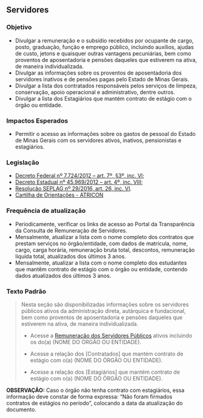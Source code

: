## Servidores

### Objetivo
- Divulgar a remuneração e o subsídio recebidos por ocupante de cargo, posto, graduação, função e emprego público, incluindo auxílios, ajudas de custo, jetons e quaisquer outras vantagens pecuniárias, bem como proventos de aposentadoria e pensões daqueles que estiverem na ativa, de maneira individualizada.
- Divulgar as informações sobre os proventos de aposentadoria dos servidores inativos e de pensões pagas pelo Estado de Minas Gerais.
- Divulgar a lista dos contratados responsáveis pelos serviços de limpeza, conservação, apoio operacional e administrativo, dentre outros. 
- Divulgar a lista dos Estagiários que mantém contrato de estágio com o órgão ou entidade.

### Impactos Esperados
- Permitir o acesso as informações sobre os gastos de pessoal do Estado de Minas Gerais com os servidores ativos, inativos, pensionistas e estagiários.

### Legislação
- [Decreto Federal nº 7.724/2012 – art. 7º, §3º, inc. VI](http://www.planalto.gov.br/ccivil_03/_ato2011-2014/2012/decreto/d7724.htm#art7);
-	[Decreto Estadual nº 45.969/2012 – art. 4º, inc. VIII](https://www.almg.gov.br/consulte/legislacao/completa/completa.html?tipo=DEC&num=45969&ano=2012);
-	[Resolução SEPLAG nº 29/2016, art. 26, inc. VI](http://www.planejamento.mg.gov.br/sites/default/files/documentos/resolucao_sitios_seplag_29_de_05_07_2016_1.pdf).
-	[Cartilha de Orientações - ATRICON](https://docs.google.com/document/d/1lFyzEkznb9QzhsQEvy5p027VtfoLihGq/edit)

### Frequência de atualização
-	Periodicamente, verificar os links de acesso ao Portal da Transparência da Consulta de Remuneração de Servidores.
-	Mensalmente, atualizar a lista com o nome completo dos contratos que prestam serviços no órgão/entidade, com dados de matrícula, nome, cargo, carga horária, remuneração bruta total, descontos, remuneração líquida total, atualizados dos últimos 3 anos. 
-	Mensalmente, atualizar a lista com o nome completo dos estudantes que mantêm contrato de estágio com o órgão ou entidade, contendo dados atualizados dos últimos 3 anos. 

### Texto Padrão
> Nesta seção são disponibilizadas informações sobre os servidores públicos ativos da administração direta, autárquica e fundacional, bem como proventos de aposentadoria e pensões daqueles que estiverem na ativa, de maneira individualizada.
>
> - Acesse a [Remuneração dos Servidores Públicos](http://www.transparencia.mg.gov.br/estado-pessoal/remuneracao-dos-servidores) ativos incluindo os do(a) (NOME DO ÓRGÃO OU ENTIDADE).
>
> - Acesse a relação dos [Contratados] que mantém contrato de estágio com o(a) (NOME DO ÓRGÃO OU ENTIDADE).
> 
> - Acesse a relação dos [Estagiários] que mantém contrato de estágio com o(a) (NOME DO ÓRGÃO OU ENTIDADE).

**OBSERVAÇÃO:** Caso o órgão não tenha contrato com estagiários, essa informação deve constar de forma expressa: “Não foram firmados contratos de estágios no período”, colocando a data da atualização do documento.


